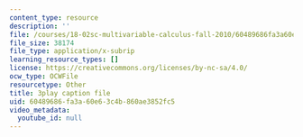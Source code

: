 ```yaml
---
content_type: resource
description: ''
file: /courses/18-02sc-multivariable-calculus-fall-2010/60489686fa3a60e63c4b860ae3852fc5_sy7dx_qzQak.srt
file_size: 38174
file_type: application/x-subrip
learning_resource_types: []
license: https://creativecommons.org/licenses/by-nc-sa/4.0/
ocw_type: OCWFile
resourcetype: Other
title: 3play caption file
uid: 60489686-fa3a-60e6-3c4b-860ae3852fc5
video_metadata:
  youtube_id: null
---
```

